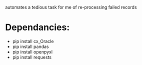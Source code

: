 automates a tedious task for me of re-processing failed records

# Dependancies:

* pip install cx_Oracle
* pip install pandas
* pip install openpyxl
* pip install requests